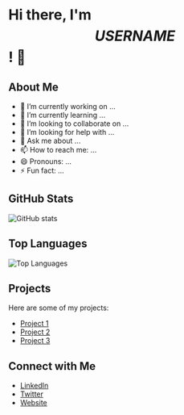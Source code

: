 # Hi there, I'm $$USERNAME$$! 👋

## About Me
- 🔭 I’m currently working on ...
- 🌱 I’m currently learning ...
- 👯 I’m looking to collaborate on ...
- 🤔 I’m looking for help with ...
- 💬 Ask me about ...
- 📫 How to reach me: ...
- 😄 Pronouns: ...
- ⚡ Fun fact: ...

## GitHub Stats
![GitHub stats](https://github-readme-stats.vercel.app/api?username=uxairishere&show_icons=true&theme=radical)

## Top Languages
![Top Languages](https://github-readme-stats.vercel.app/api/top-langs/?username=uxairishere&layout=compact&theme=radical)

## Projects
Here are some of my projects:
- [Project 1](#)
- [Project 2](#)
- [Project 3](#)

## Connect with Me
- [LinkedIn](#)
- [Twitter](#)
- [Website](#)
